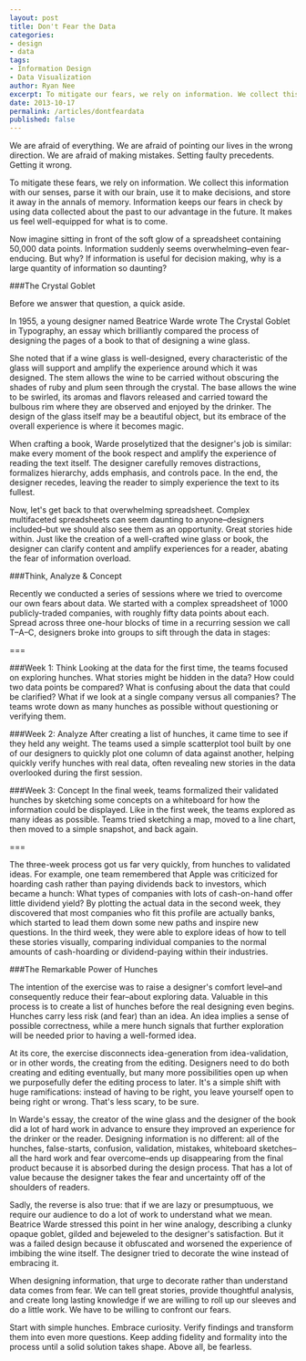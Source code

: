 ```yaml
---
layout: post
title: Don't Fear the Data
categories: 
- design
- data
tags: 
- Information Design
- Data Visualization
author: Ryan Nee
excerpt: To mitigate our fears, we rely on information. We collect this information with our senses, parse it with our brain, use it to make decisions, and store it away in the annals of memory. Information keeps our fears in check by using data collected about the past to our advantage in the future. It makes us feel well-equipped for what is to come.  Now imagine sitting in front of the soft glow of a spreadsheet containing 50,000 data points. Information suddenly seems overwhelming&ndash;even fear-enducing. But why? If information is useful for decision making, why is a large quantity of information so daunting?
date: 2013-10-17
permalink: /articles/dontfeardata
published: false
---
```


We are afraid of everything. We are afraid of pointing our lives in the wrong direction. We are afraid of making mistakes. Setting faulty precedents. Getting it wrong.

To mitigate these fears, we rely on information. We collect this information with our senses, parse it with our brain, use it to make decisions, and store it away in the annals of memory. Information keeps our fears in check by using data collected about the past to our advantage in the future. It makes us feel well-equipped for what is to come.

Now imagine sitting in front of the soft glow of a spreadsheet containing 50,000 data points. Information suddenly seems overwhelming&ndash;even fear-enducing. But why? If information is useful for decision making, why is a large quantity of information so daunting?


###The Crystal Goblet

Before we answer that question, a quick aside.

In 1955, a young designer named Beatrice Warde wrote The Crystal Goblet in Typography, an essay which brilliantly compared the process of designing the pages of a book to that of designing a wine glass.

She noted that if a wine glass is well-designed, every characteristic of the glass will support and amplify the experience around which it was designed. The stem allows the wine to be carried without obscuring the shades of ruby and plum seen through the crystal. The base allows the wine to be swirled, its aromas and flavors released and carried toward the bulbous rim where they are observed and enjoyed by the drinker. The design of the glass itself may be a beautiful object, but its embrace of the overall experience is where it becomes magic.

When crafting a book, Warde proselytized that the designer's job is similar: make every moment of the book respect and amplify the experience of reading the text itself. The designer carefully removes distractions, formalizes hierarchy, adds emphasis, and controls pace. In the end, the designer recedes, leaving the reader to simply experience the text to its fullest. 

Now, let's get back to that overwhelming spreadsheet. Complex multifaceted spreadsheets can seem daunting to anyone&ndash;designers included&ndash;but we should also see them as an opportunity. Great stories hide within. Just like the creation of a well-crafted wine glass or book, the designer can clarify content and amplify experiences for a reader, abating the fear of information overload.


###Think, Analyze & Concept

Recently we conducted a series of sessions where we tried to overcome our own fears about data. We started with a complex spreadsheet of 1000 publicly-traded companies, with roughly fifty data points about each. Spread across three one-hour blocks of time in a recurring session we call T&ndash;A&ndash;C, designers broke into groups to sift through the data in stages:

===

###Week 1: Think
Looking at the data for the first time, the teams focused on exploring hunches. What stories might be hidden in the data? How could two data points be compared? What is confusing about the data that could be clarified? What if we look at a single company versus all companies? The teams wrote down as many hunches as possible without questioning or verifying them.

###Week 2: Analyze
After creating a list of hunches, it came time to see if they held any weight. The teams used a simple scatterplot tool built by one of our designers to quickly plot one column of data against another, helping quickly verify hunches with real data, often revealing new stories in the data overlooked during the first session.

###Week 3: Concept
In the final week, teams formalized their validated hunches by sketching some concepts on a whiteboard for how the information could be displayed. Like in the first week, the teams explored as many ideas as possible. Teams tried sketching a map, moved to a line chart, then moved to a simple snapshot, and back again.

===

The three-week process got us far very quickly, from hunches to validated ideas. For example, one team remembered that Apple was criticized for hoarding cash rather than paying dividends back to investors, which became a hunch: What types of companies with lots of cash-on-hand offer little dividend yield? By plotting the actual data in the second week, they discovered that most companies who fit this profile are actually banks, which started to lead them down some new paths and inspire new questions. In the third week, they were able to explore ideas of how to tell these stories visually, comparing individual companies to the normal amounts of cash-hoarding or dividend-paying within their industries.


###The Remarkable Power of Hunches

The intention of the exercise was to raise a designer's comfort level&ndash;and consequently reduce their fear&ndash;about exploring data. Valuable in this process is to create a list of hunches before the real designing even begins. Hunches carry less risk (and fear) than an idea. An idea implies a sense of possible correctness, while a mere hunch signals that further exploration will be needed prior to having a well-formed idea.

At its core, the exercise disconnects idea-generation from idea-validation, or in other words, the creating from the editing. Designers need to do both creating and editing eventually, but many more possibilities open up when we purposefully defer the editing process to later. It's a simple shift with huge ramifications: instead of having to be right, you leave yourself open to being right or wrong. That's less scary, to be sure.

In Warde's essay, the creator of the wine glass and the designer of the book did a lot of hard work in advance to ensure they improved an experience for the drinker or the reader. Designing information is no different: all of the hunches, false-starts, confusion, validation, mistakes, whiteboard sketches&ndash;all the hard work and fear overcome&ndash;ends up disappearing from the final product because it is absorbed during the design process. That has a lot of value because the designer takes the fear and uncertainty off of the shoulders of readers.

Sadly, the reverse is also true:  that if we are lazy or presumptuous, we require our audience to do a lot of work to understand what we mean. Beatrice Warde stressed this point in her wine analogy, describing a clunky opaque goblet, gilded and bejeweled to the designer's satisfaction. But it was a failed design because it obfuscated and worsened the experience of imbibing the wine itself. The designer tried to decorate the wine instead of embracing it.

When designing information, that urge to decorate rather than understand data comes from fear. We can tell great stories, provide thoughtful analysis, and create long lasting knowledge if we are willing to roll up our sleeves and do a little work. We have to be willing to confront our fears. 

Start with simple hunches. Embrace curiosity. Verify findings and transform them into even more questions. Keep adding fidelity and formality into the process until a solid solution takes shape. Above all, be fearless.